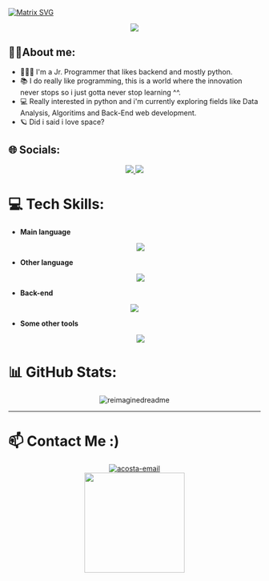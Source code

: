 [![Matrix SVG](https://raw.githubusercontent.com/rodrigograca31/rodrigograca31/master/matrix.svg)](https://www.youtube.com/watch?v=SDkAGkd4NLc) 

<p align="center">
  <a href="https://github.com/CodeWhiteWeb/CodeWhiteWeb"><img src="https://readme-typing-svg.herokuapp.com?color=%2336BCF7&center=true&vCenter=true&lines=Hi+%2C+welcome+to+my+Github+page!!"></a>
</p>

## 🙋‍♂️About me:
  - 👨🏻‍💻 I'm a Jr. Programmer that likes backend and mostly python.
  - 📚 I do really like programming, this is a world where the innovation never stops so i just gotta never stop learning ^^.
  - 💻 Really interested in python and i'm currently exploring fields like Data Analysis, Algoritims and Back-End web development.
  - 🪐 Did i said i love space?

## 🌐 Socials:

<p align="center">
    <a href="https://instagram.com/_.daxvix._">
      <img src="https://skillicons.dev/icons?i=instagram"/>
    </a>
    <a href="https://www.linkedin.com/in/david-acosta-carbajo/">
      <img src="https://skillicons.dev/icons?i=linkedin"/>
    </a>
  </p>

# 💻 Tech Skills:

- **Main language** 

  <p align="center">
    <a href="https://skillicons.dev">
      <img src="https://skillicons.dev/icons?i=py" />
    </a>
  </p>

- **Other language** 

  <p align="center">
    <a href="https://skillicons.dev">
      <img src="https://skillicons.dev/icons?i=js,java,php" />
    </a>
  </p>

- **Back-end** 

<p align="center">
    <a href="https://skillicons.dev">
      <img src="https://skillicons.dev/icons?i=py,django,mongo,mysql,postgres,nginx,bash,js" />
    </a>
  </p>
  
- **Some other tools**
  
  <p align="center">
    <a href="https://skillicons.dev">
      <img src="https://skillicons.dev/icons?i=git,github,visualstudio,idea,linux,notion,postman,stackoverflow,ubuntu" />
    </a>
  </p>

# 📊 GitHub Stats:

<div align=center>
 
  <img src="https://myreadme.vercel.app/api/embed/AcostaDDev?panels=userstatistics,toprepositories,toplanguages,commitgraph" alt="reimaginedreadme" />

</div>

---
 # 📫 Contact Me :) 
  
<div align=center>
     
   <a href="https://mail.google.com/mail/?view=cm&fs=1&to=acostadavdevelopment@gmail.com" target="_blank" rel="noopener noreferrer"><img src="https://img.icons8.com/bubbles/100/000000/gmail-new.png" alt="acosta-email"/></a>
  <br>
  <img src='https://user-images.githubusercontent.com/5713670/87202985-820dcb80-c2b6-11ea-9f56-7ec461c497c3.gif' width='200"'>
</div>


